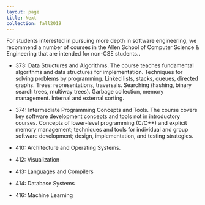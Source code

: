 ```yaml
---
layout: page
title: Next
collection: fall2019
---
```


For students interested in pursuing more depth in software engineering, we recommend a number
of courses in the
Allen School of Computer Science & Engineering that are intended
for non-CSE students..

- 373: Data Structures and Algorithms. The course teaches
fundamental algorithms and data structures for implementation.
Techniques for solving problems by programming. Linked lists, stacks,
queues, directed graphs. Trees: representations, traversals. Searching
(hashing, binary search trees, multiway trees). Garbage collection,
memory management. Internal and external sorting.

- 374: Intermediate Programming Concepts and Tools. The course
covers key software development concepts and tools not in
introductory courses. Concepts of lower-level programming (C/C++) and
explicit memory management; techniques and tools for individual and
group software development; design, implementation, and testing
strategies.

- 410: Architecture and Operating Systems.

- 412: Visualization

- 413: Languages and Compilers

- 414: Database Systems

- 416: Machine Learning
